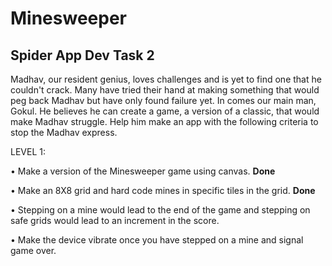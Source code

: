 # Minesweeper
## Spider App Dev Task 2

Madhav, our resident genius, loves challenges and is yet to find one that
he couldn't crack. Many have tried their hand at making something that would
peg back Madhav but have only found failure yet. In comes our main man,
Gokul. He believes he can create a game, a version of a classic, that would
make Madhav struggle. Help him make an app with the following criteria to
stop the Madhav express.

LEVEL 1:

• Make a version of the Minesweeper game using canvas. <b>Done</b>

• Make an 8X8 grid and hard code mines in specific tiles in the grid. <b>Done</b>

• Stepping on a mine would lead to the end of the game and stepping on
safe grids would lead to an increment in the score.

• Make the device vibrate once you have stepped on a mine and signal
game over.
